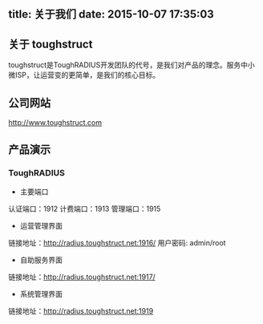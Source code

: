 title: 关于我们
date: 2015-10-07 17:35:03
---

## 关于 toughstruct

toughstruct是ToughRADIUS开发团队的代号，是我们对产品的理念。服务中小微ISP，让运营变的更简单，是我们的核心目标。

## 公司网站

http://www.toughstruct.com

## 产品演示

### ToughRADIUS

- 主要端口

认证端口：1912
计费端口：1913
管理端口：1915

- 运营管理界面

链接地址：http://radius.toughstruct.net:1916/ 
用户密码: admin/root

- 自助服务界面

链接地址：http://radius.toughstruct.net:1917/ 

- 系统管理界面

链接地址：http://radius.toughstruct.net:1919




